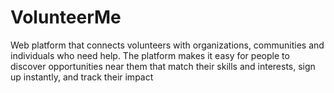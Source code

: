 # VolunteerMe
Web platform that connects volunteers with organizations, communities and individuals who need help. The platform makes it easy for people to discover opportunities near them that match their skills and interests, sign up instantly, and track their impact
